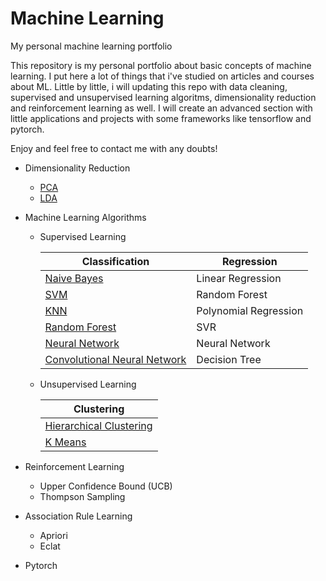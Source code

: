 # Machine Learning
My personal machine learning portfolio

This repository is my personal portfolio about basic concepts of machine learning. I put here a lot of things that i've studied on articles and courses about ML. Little by little, i will updating this repo with data cleaning, supervised and unsupervised learning algoritms, dimensionality reduction and reinforcement learning as well. I will create an advanced section with little applications and projects with some frameworks like tensorflow and pytorch.

Enjoy and feel free to contact me with any doubts! 

* Dimensionality Reduction
  * [PCA](https://github.com/nilbsongalindo/MachineLearning/blob/master/PCA.ipynb)
  * [LDA](https://github.com/nilbsongalindo/MachineLearning/blob/master/LDA.ipynb)

* Machine Learning Algorithms

  * Supervised Learning

    | Classification | Regression |
    | --- | --- |
    | [Naive Bayes](https://github.com/nilbsongalindo/MachineLearning/blob/master/Naive%20Bayes.ipynb) | Linear Regression |
    | [SVM](https://github.com/nilbsongalindo/MachineLearning/blob/master/SVM.ipynb) | Random Forest |
    | [KNN](https://github.com/nilbsongalindo/MachineLearning/blob/master/KNN.ipynb) | Polynomial Regression |
    | [Random Forest](https://github.com/nilbsongalindo/MachineLearning/blob/master/Random%20Forest.ipynb)| SVR |
    | [Neural Network](https://github.com/nilbsongalindo/MachineLearning/blob/master/Neural%20Networks%20with%20Keras.ipynb)| Neural Network |
    | [Convolutional Neural Network](https://github.com/nilbsongalindo/MachineLearning/blob/master/CNN%20with%20Keras.ipynb)| Decision Tree |
    
  * Unsupervised Learning
   
      | Clustering |
      | --- |
      | [Hierarchical Clustering](https://github.com/nilbsongalindo/MachineLearning/blob/master/Hierarchical%20Clustering.ipynb) |
      | [K Means](https://github.com/nilbsongalindo/MachineLearning/blob/master/K%20Means%20.ipynb) | 
    
 * Reinforcement Learning
    * Upper Confidence Bound (UCB)
    * Thompson Sampling
    
  * Association Rule Learning
    * Apriori
    * Eclat
 
 * Pytorch
